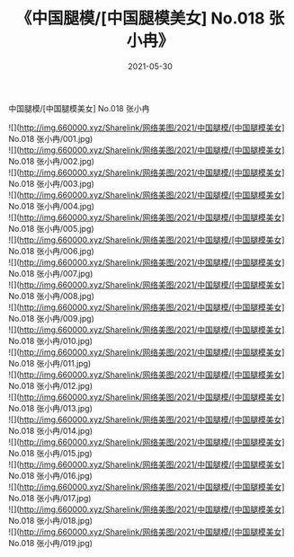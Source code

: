 ﻿---
layout: post
title:  《中国腿模/[中国腿模美女] No.018 张小冉》
date:   2021-05-30
img: http://img.660000.xyz/Sharelink/网络美图/2021/中国腿模/[中国腿模美女] No.018 张小冉/000.jpg
categories: [美女, 清纯, 唯美]
---

中国腿模/[中国腿模美女] No.018 张小冉

 ![](http://img.660000.xyz/Sharelink/网络美图/2021/中国腿模/[中国腿模美女] No.018 张小冉/001.jpg) <br>![](http://img.660000.xyz/Sharelink/网络美图/2021/中国腿模/[中国腿模美女] No.018 张小冉/002.jpg) <br>![](http://img.660000.xyz/Sharelink/网络美图/2021/中国腿模/[中国腿模美女] No.018 张小冉/003.jpg) <br>![](http://img.660000.xyz/Sharelink/网络美图/2021/中国腿模/[中国腿模美女] No.018 张小冉/004.jpg) <br>![](http://img.660000.xyz/Sharelink/网络美图/2021/中国腿模/[中国腿模美女] No.018 张小冉/005.jpg) <br>![](http://img.660000.xyz/Sharelink/网络美图/2021/中国腿模/[中国腿模美女] No.018 张小冉/006.jpg) <br>![](http://img.660000.xyz/Sharelink/网络美图/2021/中国腿模/[中国腿模美女] No.018 张小冉/007.jpg) <br>![](http://img.660000.xyz/Sharelink/网络美图/2021/中国腿模/[中国腿模美女] No.018 张小冉/008.jpg) <br>![](http://img.660000.xyz/Sharelink/网络美图/2021/中国腿模/[中国腿模美女] No.018 张小冉/009.jpg) <br>![](http://img.660000.xyz/Sharelink/网络美图/2021/中国腿模/[中国腿模美女] No.018 张小冉/010.jpg) <br>![](http://img.660000.xyz/Sharelink/网络美图/2021/中国腿模/[中国腿模美女] No.018 张小冉/011.jpg) <br>![](http://img.660000.xyz/Sharelink/网络美图/2021/中国腿模/[中国腿模美女] No.018 张小冉/012.jpg) <br>![](http://img.660000.xyz/Sharelink/网络美图/2021/中国腿模/[中国腿模美女] No.018 张小冉/013.jpg) <br>![](http://img.660000.xyz/Sharelink/网络美图/2021/中国腿模/[中国腿模美女] No.018 张小冉/014.jpg) <br>![](http://img.660000.xyz/Sharelink/网络美图/2021/中国腿模/[中国腿模美女] No.018 张小冉/015.jpg) <br>![](http://img.660000.xyz/Sharelink/网络美图/2021/中国腿模/[中国腿模美女] No.018 张小冉/016.jpg) <br>![](http://img.660000.xyz/Sharelink/网络美图/2021/中国腿模/[中国腿模美女] No.018 张小冉/017.jpg) <br>![](http://img.660000.xyz/Sharelink/网络美图/2021/中国腿模/[中国腿模美女] No.018 张小冉/018.jpg) <br>![](http://img.660000.xyz/Sharelink/网络美图/2021/中国腿模/[中国腿模美女] No.018 张小冉/019.jpg) <br>